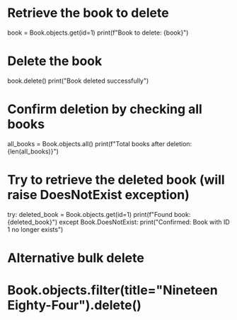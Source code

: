 # Retrieve the book to delete
book = Book.objects.get(id=1)
print(f"Book to delete: {book}")

# Delete the book
book.delete()
print("Book deleted successfully")

# Confirm deletion by checking all books
all_books = Book.objects.all()
print(f"Total books after deletion: {len(all_books)}")

# Try to retrieve the deleted book (will raise DoesNotExist exception)
try:
    deleted_book = Book.objects.get(id=1)
    print(f"Found book: {deleted_book}")
except Book.DoesNotExist:
    print("Confirmed: Book with ID 1 no longer exists")

# Alternative bulk delete
# Book.objects.filter(title="Nineteen Eighty-Four").delete()